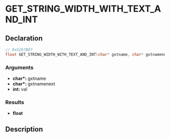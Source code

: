 # GET_STRING_WIDTH_WITH_TEXT_AND_INT

## Declaration
```cpp
// 0x5267B97
float GET_STRING_WIDTH_WITH_TEXT_AND_INT(char* gxtname, char* gxtnamenext, int val);
```

### Arguments
- **char\*:** gxtname
- **char\*:** gxtnamenext
- **int:** val

### Results
- **float**

## Description
